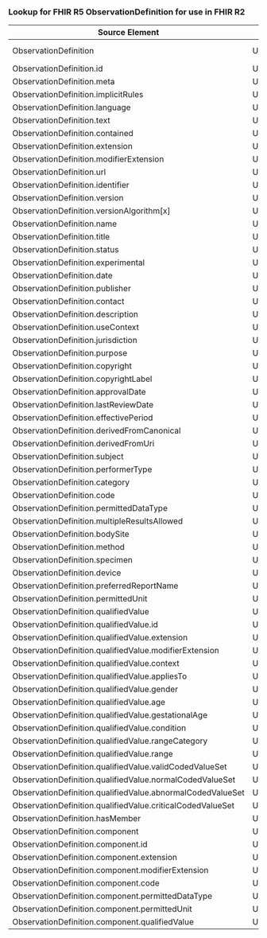 ### Lookup for FHIR R5 ObservationDefinition for use in FHIR R2

| Source Element | Usage | Target |
| -------------- | ----- | ------ |
| ObservationDefinition | UseExtension | http://hl7.org/fhir/5.0/StructureDefinition/extension-ObservationDefinition |
| ObservationDefinition.id | UseExtensionFromAncestor | - |
| ObservationDefinition.meta | UseExtensionFromAncestor | - |
| ObservationDefinition.implicitRules | UseExtensionFromAncestor | - |
| ObservationDefinition.language | UseExtensionFromAncestor | - |
| ObservationDefinition.text | UseExtensionFromAncestor | - |
| ObservationDefinition.contained | UseExtensionFromAncestor | - |
| ObservationDefinition.extension | UseExtensionFromAncestor | - |
| ObservationDefinition.modifierExtension | UseExtensionFromAncestor | - |
| ObservationDefinition.url | UseExtensionFromAncestor | - |
| ObservationDefinition.identifier | UseExtensionFromAncestor | - |
| ObservationDefinition.version | UseExtensionFromAncestor | - |
| ObservationDefinition.versionAlgorithm[x] | UseExtensionFromAncestor | - |
| ObservationDefinition.name | UseExtensionFromAncestor | - |
| ObservationDefinition.title | UseExtensionFromAncestor | - |
| ObservationDefinition.status | UseExtensionFromAncestor | - |
| ObservationDefinition.experimental | UseExtensionFromAncestor | - |
| ObservationDefinition.date | UseExtensionFromAncestor | - |
| ObservationDefinition.publisher | UseExtensionFromAncestor | - |
| ObservationDefinition.contact | UseExtensionFromAncestor | - |
| ObservationDefinition.description | UseExtensionFromAncestor | - |
| ObservationDefinition.useContext | UseExtensionFromAncestor | - |
| ObservationDefinition.jurisdiction | UseExtensionFromAncestor | - |
| ObservationDefinition.purpose | UseExtensionFromAncestor | - |
| ObservationDefinition.copyright | UseExtensionFromAncestor | - |
| ObservationDefinition.copyrightLabel | UseExtensionFromAncestor | - |
| ObservationDefinition.approvalDate | UseExtensionFromAncestor | - |
| ObservationDefinition.lastReviewDate | UseExtensionFromAncestor | - |
| ObservationDefinition.effectivePeriod | UseExtensionFromAncestor | - |
| ObservationDefinition.derivedFromCanonical | UseExtensionFromAncestor | - |
| ObservationDefinition.derivedFromUri | UseExtensionFromAncestor | - |
| ObservationDefinition.subject | UseExtensionFromAncestor | - |
| ObservationDefinition.performerType | UseExtensionFromAncestor | - |
| ObservationDefinition.category | UseExtensionFromAncestor | - |
| ObservationDefinition.code | UseExtensionFromAncestor | - |
| ObservationDefinition.permittedDataType | UseExtensionFromAncestor | - |
| ObservationDefinition.multipleResultsAllowed | UseExtensionFromAncestor | - |
| ObservationDefinition.bodySite | UseExtensionFromAncestor | - |
| ObservationDefinition.method | UseExtensionFromAncestor | - |
| ObservationDefinition.specimen | UseExtensionFromAncestor | - |
| ObservationDefinition.device | UseExtensionFromAncestor | - |
| ObservationDefinition.preferredReportName | UseExtensionFromAncestor | - |
| ObservationDefinition.permittedUnit | UseExtensionFromAncestor | - |
| ObservationDefinition.qualifiedValue | UseExtensionFromAncestor | - |
| ObservationDefinition.qualifiedValue.id | UseExtensionFromAncestor | - |
| ObservationDefinition.qualifiedValue.extension | UseExtensionFromAncestor | - |
| ObservationDefinition.qualifiedValue.modifierExtension | UseExtensionFromAncestor | - |
| ObservationDefinition.qualifiedValue.context | UseExtensionFromAncestor | - |
| ObservationDefinition.qualifiedValue.appliesTo | UseExtensionFromAncestor | - |
| ObservationDefinition.qualifiedValue.gender | UseExtensionFromAncestor | - |
| ObservationDefinition.qualifiedValue.age | UseExtensionFromAncestor | - |
| ObservationDefinition.qualifiedValue.gestationalAge | UseExtensionFromAncestor | - |
| ObservationDefinition.qualifiedValue.condition | UseExtensionFromAncestor | - |
| ObservationDefinition.qualifiedValue.rangeCategory | UseExtensionFromAncestor | - |
| ObservationDefinition.qualifiedValue.range | UseExtensionFromAncestor | - |
| ObservationDefinition.qualifiedValue.validCodedValueSet | UseExtensionFromAncestor | - |
| ObservationDefinition.qualifiedValue.normalCodedValueSet | UseExtensionFromAncestor | - |
| ObservationDefinition.qualifiedValue.abnormalCodedValueSet | UseExtensionFromAncestor | - |
| ObservationDefinition.qualifiedValue.criticalCodedValueSet | UseExtensionFromAncestor | - |
| ObservationDefinition.hasMember | UseExtensionFromAncestor | - |
| ObservationDefinition.component | UseExtensionFromAncestor | - |
| ObservationDefinition.component.id | UseExtensionFromAncestor | - |
| ObservationDefinition.component.extension | UseExtensionFromAncestor | - |
| ObservationDefinition.component.modifierExtension | UseExtensionFromAncestor | - |
| ObservationDefinition.component.code | UseExtensionFromAncestor | - |
| ObservationDefinition.component.permittedDataType | UseExtensionFromAncestor | - |
| ObservationDefinition.component.permittedUnit | UseExtensionFromAncestor | - |
| ObservationDefinition.component.qualifiedValue | UseExtensionFromAncestor | - |
